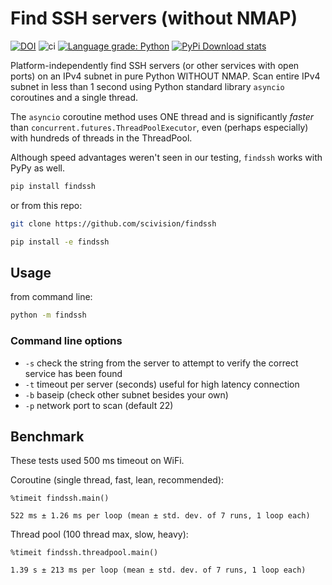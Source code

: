 # Find SSH servers (without NMAP)

[![DOI](https://zenodo.org/badge/DOI/10.5281/zenodo.3336467.svg)](https://doi.org/10.5281/zenodo.3336467)
![ci](https://github.com/scivision/findssh/workflows/ci/badge.svg)
[![Language grade: Python](https://img.shields.io/lgtm/grade/python/g/scivision/findssh.svg?logo=lgtm&logoWidth=18)](https://lgtm.com/projects/g/scivision/findssh/context:python)
[![PyPi Download stats](http://pepy.tech/badge/findssh)](http://pepy.tech/project/findssh)

Platform-independently find SSH servers (or other services with open ports) on an IPv4 subnet in pure Python WITHOUT NMAP.
Scan entire IPv4 subnet in less than 1 second using Python standard library `asyncio`  coroutines and a single thread.

The `asyncio` coroutine method uses ONE thread and is significantly *faster* than `concurrent.futures.ThreadPoolExecutor`, even (perhaps especially) with hundreds of threads in the ThreadPool.

Although speed advantages weren't seen in our testing, `findssh` works with PyPy as well.

```sh
pip install findssh
```

or from this repo:

```sh
git clone https://github.com/scivision/findssh

pip install -e findssh
```

## Usage

from command line:

```sh
python -m findssh
```

### Command line options

* `-s`  check the string from the server to attempt to verify the correct service has been found
* `-t` timeout per server (seconds)  useful for high latency connection
* `-b` baseip (check other subnet besides your own)
* `-p` network port to scan (default 22)

## Benchmark

These tests used 500 ms timeout on WiFi.

Coroutine (single thread, fast, lean, recommended):

```ipython
%timeit findssh.main()

522 ms ± 1.26 ms per loop (mean ± std. dev. of 7 runs, 1 loop each)
```

Thread pool (100 thread max, slow, heavy):

```ipython
%timeit findssh.threadpool.main()

1.39 s ± 213 ms per loop (mean ± std. dev. of 7 runs, 1 loop each)
```
